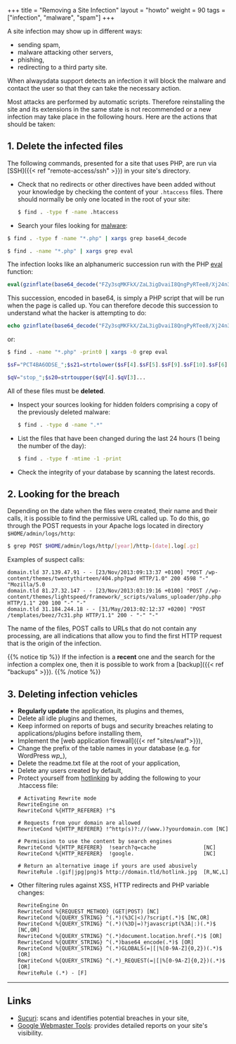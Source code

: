+++
title = "Removing a Site Infection"
layout = "howto"
weight = 90
tags = ["infection", "malware", "spam"]
+++

A site infection may show up in different ways:

- sending spam,
- malware attacking other servers,
- phishing,
- redirecting to a third party site.

When alwaysdata support detects an infection it will block the malware and contact the user so that they can take the necessary action.

Most attacks are performed by automatic scripts. Therefore reinstalling the site and its extensions in the same state is not recommended or a new infection may take place in the following hours. Here are the actions that should be taken:

## 1. Delete the infected files

The following commands, presented for a site that uses PHP, are run via [SSH]({{< ref "remote-access/ssh" >}}) in your site's directory.

-   Check that no redirects or other directives have been added without your knowledge by checking the content of your `.htaccess` files. There should normally be only one located in the root of your site:
    ```sh
    $ find . -type f -name .htaccess
    ```

-   Search your files looking for [malware](https://en.wikipedia.org/wiki/Malware):
  ```sh
  $ find . -type f -name "*.php" | xargs grep base64_decode
  ```
  ```sh
  $ find . -name "*.php" | xargs grep eval
  ```

The infection looks like an alphanumeric succession run with the PHP
[eval](https://www.php.net/manual/en/function.eval.php) function:

```php
eval(gzinflate(base64_decode("FZy3sqMKFkX/ZaL3igDvaiI8QngPyRTee8/Xj24n3UFfCcE5e6+li1ScSf9P9TZj2Sd78U+abAWB/S8vsikv/vmPGL9ie7zfvQtBPE2Nzt4HaPd3Q0M1RB6eMYgHwFxCOF+T7/ppow3C7Tl5m9bcQWIs4uYlcw4Envy7f1QeBO4UpzkUACLAO8UvWkhraTtMMWF5rcCGA10u37A0klvx9GzqtUvc2arSuDhOsuvsRdbfTEW1C2IEAhBYr5uEHE/e4voIvKAhvBQJVQg0FD6i6KITcQ97cKjF7dSikH5jVZkgtqk/WoMZgF7NJmjon4izeYBw1d9Ll3Avr5O3g3LzoM192DV8f0tn/FJGIyGRo92...")));
```

This succession, encoded in base64, is simply a PHP script that will be
run when the page is called up. You can therefore decode this succession
to understand what the hacker is attempting to do:

```php
echo gzinflate(base64_decode("FZy3sqMKFkX/ZaL3igDvaiI8QngPyRTee8/Xj24n3UFfCcE5e6..."));
```

or:

```sh
$ find . -name "*.php" -print0 | xargs -0 grep eval
```

```php
$sF="PCT4BA6ODSE_";$s21=strtolower($sF[4].$sF[5].$sF[9].$sF[10].$sF[6]...
```
    
```php
$qV="stop_";$s20=strtoupper($qV[4].$qV[3]...
```

All of these files must be **deleted**.

-   Inspect your sources looking for hidden folders comprising a copy of the previously deleted malware:
    
    ```sh
    $ find . -type d -name ".*"
    ```

-   List the files that have been changed during the last 24 hours (1 being the number of the day):

    ```sh
    $ find . -type f -mtime -1 -print
    ```

-   Check the integrity of your database by scanning the latest records.

## 2. Looking for the breach

Depending on the date when the files were created, their name and their calls, it is possible to find the permissive URL called up. To do this, go through the POST requests in your Apache logs located in directory `$HOME/admin/logs/http`:

```sh
$ grep POST $HOME/admin/logs/http/[year]/http-[date].log[.gz]
```

Examples of suspect calls:

```
domain.tld 37.139.47.91 - - [23/Nov/2013:09:13:37 +0100] "POST /wp-content/themes/twentythirteen/404.php?pwd HTTP/1.0" 200 4598 "-" "Mozilla/5.0 
domain.tld 81.27.32.147 - - [23/Nov/2013:03:19:16 +0100] "POST //wp-content/themes/lightspeed/framework/_scripts/valums_uploader/php.php HTTP/1.1" 200 100 "-" "-"
domain.tld 31.184.244.18 - - [31/May/2013:02:12:37 +0200] "POST /templates/beez/7c31.php HTTP/1.1" 200 - "-" "-"
```

The name of the files, POST calls to URLs that do not contain any processing, are all indications that allow you to find the first HTTP request that is the origin of the infection.

{{% notice tip %}}
If the infection is a **recent** one and the search for the infection a complex one, then it is possible to work from a [backup]({{< ref "backups" >}}).
{{% /notice %}}

## 3. Deleting infection vehicles

- **Regularly update** the application, its plugins and themes,
- Delete all idle plugins and themes,
- Keep informed on reports of bugs and security breaches relating to applications/plugins before installing them,
- Implement the [web application firewall]({{< ref "sites/waf">}}),
- Change the prefix of the table names in your database (e.g. for WordPress *wp_*),
- Delete the readme.txt file at the root of your application,
- Delete any users created by default,
- Protect yourself from [hotlinking](https://en.wikipedia.org/wiki/Inline_linking) by adding the following to your .htaccess file:
    ```
    # Activating Rewrite mode
    RewriteEngine on
    RewriteCond %{HTTP_REFERER} !^$
    
    # Requests from your domain are allowed
    RewriteCond %{HTTP_REFERER} !^http(s)?://(www.)?yourdomain.com [NC]
    
    # Permission to use the content by search engines
    RewriteCond %{HTTP_REFERER}  !search?q=cache               [NC]
    RewriteCond %{HTTP_REFERER}  !google.                      [NC]
    
    # Return an alternative image if yours are used abusively
    RewriteRule .(gif|jpg|png)$ http://domain.tld/hotlink.jpg  [R,NC,L]
    ```
- Other filtering rules against XSS, HTTP redirects and PHP variable
    changes:
    ```
    RewriteEngine On
    RewriteCond %{REQUEST_METHOD} (GET|POST) [NC]
    RewriteCond %{QUERY_STRING} ^(.*)(%3C|<)/?script(.*)$ [NC,OR]
    RewriteCond %{QUERY_STRING} ^(.*)(%3D|=)?javascript(%3A|:)(.*)$ [NC,OR]
    RewriteCond %{QUERY_STRING} ^(.*)document.location.href(.*)$ [OR]
    RewriteCond %{QUERY_STRING} ^(.*)base64_encode(.*)$ [OR]
    RewriteCond %{QUERY_STRING} ^(.*)GLOBALS(=|[|%[0-9A-Z]{0,2})(.*)$ [OR]
    RewriteCond %{QUERY_STRING} ^(.*)_REQUEST(=|[|%[0-9A-Z]{0,2})(.*)$ [OR]
    RewriteRule (.*) - [F]
    ```

---
## Links

  - [Sucuri](http://sucuri.net/): scans and identifies potential breaches in your site,
  - [Google Webmaster Tools](https://www.google.com/webmasters/tools/home): provides detailed reports on your site's visibility.
